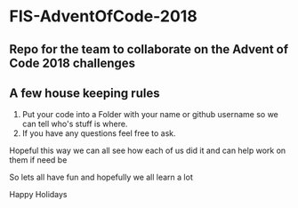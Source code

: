 
# FIS-AdventOfCode-2018

## Repo for the team to collaborate on the Advent of Code 2018 challenges

## A few house keeping rules
1. Put your code into a Folder with your name or github username so we can tell who's stuff is where.
2. If you have any questions feel free to ask.

Hopeful this way we can all see how each of us did it and can help work on them if need be

So lets all have fun and hopefully we all learn a lot

Happy Holidays